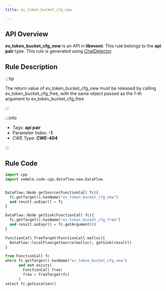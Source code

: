 ```yaml
---
title: ev_token_bucket_cfg_new

---
```



## API Overview
**ev_token_bucket_cfg_new** is an API in **libevent**. This rule belongs to the **api pair** type. This rule is generated using [ChatDetector](../../tools/ChatDetector).
## Rule Description

:::tip

The return value of ev_token_bucket_cfg_new must be released by calling ev_token_bucket_cfg_free, with the same object passed as the 1-th argument to ev_token_bucket_cfg_free

:::

:::info

- Tags: **api pair**
- Parameter Index: **-1**
- CWE Type: **CWE-404**

:::

## Rule Code
```python
import cpp
import semmle.code.cpp.dataflow.new.DataFlow


DataFlow::Node getSource(FunctionCall fc){
  fc.getTarget().hasName("ev_token_bucket_cfg_new")
  and result.asExpr() = fc
}

DataFlow::Node getSink(FunctionCall fc){
  fc.getTarget().hasName("ev_token_bucket_cfg_free")
  and result.asExpr() = fc.getArgument(0)
}

FunctionCall freeTarget(FunctionCall malloc){
  DataFlow::localFlow(getSource(malloc), getSink(result))
}

from FunctionCall fc
where fc.getTarget().hasName("ev_token_bucket_cfg_new")
      and not exists(
        FunctionCall free| 
        free = freeTarget(fc)
      )
select fc.getLocation()

```